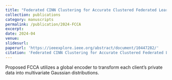 ```yaml
---
title: "Federated CINN Clustering for Accurate Clustered Federated Learning"
collection: publications
category: manuscripts
permalink: /publication/2024-FCCA
excerpt: 
date: 2024-04
venue: 
slidesurl: 
paperurl: 'https://ieeexplore.ieee.org/abstract/document/10447282/'
citation: 'Federated CINN Clustering for Accurate Clustered Federated Learning. ICASSP 2024. Y. Zhou, **M. Shi**, Y. Tian, Y. Li, Q. Ye, J. Lv'
---
```


Proposed FCCA utilizes a global encoder to transform each client’s private data into multivariate Gaussian distributions.